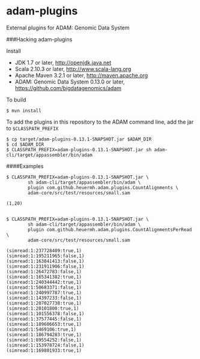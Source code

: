 adam-plugins
============

External plugins for ADAM: Genomic Data System


###Hacking adam-plugins

Install

 * JDK 1.7 or later, http://openjdk.java.net
 * Scala 2.10.3 or later, http://www.scala-lang.org
 * Apache Maven 3.2.1 or later, http://maven.apache.org
 * ADAM: Genomic Data System 0.13.0 or later, https://github.com/bigdatagenomics/adam


To build

    $ mvn install


To add the plugins in this repository to the ADAM command line, add the jar to ```$CLASSPATH_PREFIX```

    $ cp target/adam-plugins-0.13.1-SNAPSHOT.jar $ADAM_DIR
    $ cd $ADAM_DIR
    $ CLASSPATH_PREFIX=adam-plugins-0.13.1-SNAPSHOT.jar sh adam-cli/target/appassembler/bin/adam


####Examples

    $ CLASSPATH_PREFIX=adam-plugins-0.13.1-SNAPSHOT.jar \
            sh adam-cli/target/appassembler/bin/adam \
            plugin com.github.heuermh.adam.plugins.CountAlignments \
            adam-core/src/test/resources/small.sam
     
    (1,20)


    $ CLASSPATH_PREFIX=adam-plugins-0.13.1-SNAPSHOT.jar \
            sh adam-cli/target/appassembler/bin/adam \
            plugin com.github.heuermh.adam.plugins.CountAlignmentsPerRead \
            adam-core/src/test/resources/small.sam
     
    (simread:1:237728409:true,1)
    (simread:1:195211965:false,1)
    (simread:1:163841413:false,1)
    (simread:1:231911906:false,1)
    (simread:1:26472783:false,1)
    (simread:1:165341382:true,1)
    (simread:1:240344442:true,1)
    (simread:1:50683371:false,1)
    (simread:1:240997787:true,1)
    (simread:1:14397233:false,1)
    (simread:1:207027738:true,1)
    (simread:1:20101800:true,1)
    (simread:1:101556378:false,1)
    (simread:1:37577445:false,1)
    (simread:1:189606653:true,1)
    (simread:1:5469106:true,1)
    (simread:1:186794283:true,1)
    (simread:1:89554252:false,1)
    (simread:1:153978724:false,1)
    (simread:1:169801933:true,1)
